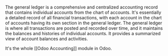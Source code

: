 The general ledger is a comprehensive and centralized accounting record that contains individual accounts from the chart of accounts.
It's essentially a detailed record of all financial transactions, with each account in the chart of accounts having its own section in the general ledger. 
The general ledger is where all transactions are posted and recorded over time, and it maintains the balances and histories of individual accounts. 
It provides a summarized view of account balances and activities.


It's the whole [[Odoo Accounting]] module in Odoo.